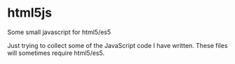 # html5js
Some small javascript for html5/es5

Just trying to collect some of the JavaScript code I have written. These files will sometimes require html5/es5.
